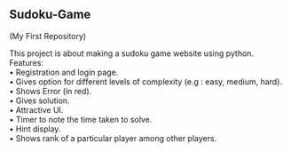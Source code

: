 ## Sudoku-Game
(My First Repository)

This project is about making a sudoku game website using python.\
Features:\
•	Registration and login page.\
•	Gives option for different levels of complexity (e.g : easy, medium, hard). \
•	Shows Error (in red).\
•	Gives solution.\
•	Attractive UI.\
•	Timer to note the time taken to solve.\
•	Hint display.\
•	Shows rank of a particular player among other players.
